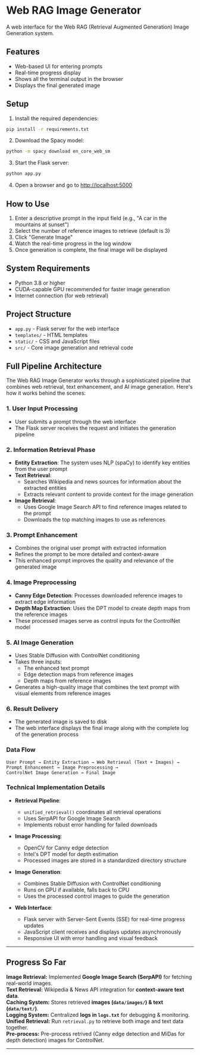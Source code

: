 # Web RAG Image Generator

A web interface for the Web RAG (Retrieval Augmented Generation) Image Generation system.

## Features

- Web-based UI for entering prompts
- Real-time progress display
- Shows all the terminal output in the browser
- Displays the final generated image

## Setup

1. Install the required dependencies:

```bash
pip install -r requirements.txt
```

2. Download the Spacy model:

```bash
python -m spacy download en_core_web_sm
```

3. Start the Flask server:

```bash
python app.py
```

4. Open a browser and go to [http://localhost:5000](http://localhost:5000)

## How to Use

1. Enter a descriptive prompt in the input field (e.g., "A car in the mountains at sunset")
2. Select the number of reference images to retrieve (default is 3)
3. Click "Generate Image"
4. Watch the real-time progress in the log window
5. Once generation is complete, the final image will be displayed

## System Requirements

- Python 3.8 or higher
- CUDA-capable GPU recommended for faster image generation
- Internet connection (for web retrieval)

## Project Structure

- `app.py` - Flask server for the web interface
- `templates/` - HTML templates
- `static/` - CSS and JavaScript files
- `src/` - Core image generation and retrieval code

## Full Pipeline Architecture

The Web RAG Image Generator works through a sophisticated pipeline that combines web retrieval, text enhancement, and AI image generation. Here's how it works behind the scenes:

### 1. User Input Processing
- User submits a prompt through the web interface
- The Flask server receives the request and initiates the generation pipeline

### 2. Information Retrieval Phase
- **Entity Extraction**: The system uses NLP (spaCy) to identify key entities from the user prompt
- **Text Retrieval**:
  - Searches Wikipedia and news sources for information about the extracted entities
  - Extracts relevant content to provide context for the image generation
- **Image Retrieval**:
  - Uses Google Image Search API to find reference images related to the prompt
  - Downloads the top matching images to use as references

### 3. Prompt Enhancement
- Combines the original user prompt with extracted information
- Refines the prompt to be more detailed and context-aware
- This enhanced prompt improves the quality and relevance of the generated image

### 4. Image Preprocessing
- **Canny Edge Detection**: Processes downloaded reference images to extract edge information
- **Depth Map Extraction**: Uses the DPT model to create depth maps from the reference images
- These processed images serve as control inputs for the ControlNet model

### 5. AI Image Generation
- Uses Stable Diffusion with ControlNet conditioning
- Takes three inputs:
  - The enhanced text prompt
  - Edge detection maps from reference images
  - Depth maps from reference images
- Generates a high-quality image that combines the text prompt with visual elements from reference images

### 6. Result Delivery
- The generated image is saved to disk
- The web interface displays the final image along with the complete log of the generation process

### Data Flow

```
User Prompt → Entity Extraction → Web Retrieval (Text + Images) → 
Prompt Enhancement → Image Preprocessing → 
ControlNet Image Generation → Final Image
```

### Technical Implementation Details

- **Retrieval Pipeline**: 
  - `unified_retrieval()` coordinates all retrieval operations
  - Uses SerpAPI for Google Image Search
  - Implements robust error handling for failed downloads
  
- **Image Processing**:
  - OpenCV for Canny edge detection
  - Intel's DPT model for depth estimation
  - Processed images are stored in a standardized directory structure

- **Image Generation**:
  - Combines Stable Diffusion with ControlNet conditioning
  - Runs on GPU if available, falls back to CPU
  - Uses the processed control images to guide the generation

- **Web Interface**:
  - Flask server with Server-Sent Events (SSE) for real-time progress updates
  - JavaScript client receives and displays updates asynchronously
  - Responsive UI with error handling and visual feedback

---

## Progress So Far

**Image Retrieval:** Implemented **Google Image Search (SerpAPI)** for fetching real-world images.  
**Text Retrieval:** Wikipedia & News API integration for **context-aware text data**.  
**Caching System:** Stores retrieved **images (`data/images/`) & text (`data/text/`)**.  
**Logging System:** Centralized **logs in `logs.txt`** for debugging & monitoring.    
**Unified Retrieval:** Run `retrieval.py` to retrieve both image and text data together.  
**Pre-process:** Pre-process retrived (Canny edge detection and MiDas for depth detection) images for ControlNet.

---



